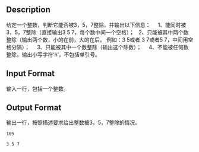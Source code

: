 ## Description

 给定一个整数，判断它能否被3，5，7整除，并输出以下信息：     
1、能同时被3，5，7整除（直接输出3 5 7，每个数中间一个空格）；    
2、只能被其中两个数整除（输出两个数，小的在前，大的在后。
例如：3 5或者 3 7或者5 7，中间用空格分隔）；     
3、只能被其中一个数整除（输出这个除数）；     
4、不能被任何数整除，输出小写字符‘n’，不包括单引号。 

## Input Format

 输入一行，包括一个整数。 

## Output Format

 输出一行，按照描述要求给出整数被3，5，7整除的情况。 

```input1
105

```
```output1
3 5 7

```